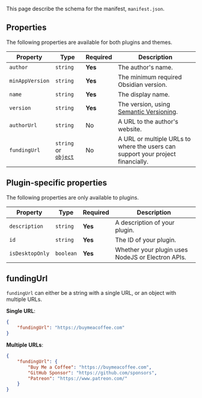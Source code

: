 This page describe the schema for the manifest, `manifest.json`.

## Properties

The following properties are available for both plugins and themes.

| Property        | Type                                | Required | Description                                                                     |
| --------------- | ----------------------------------- | -------- | ------------------------------------------------------------------------------- |
| `author`        | `string`                            | **Yes**  | The author's name.                                                              |
| `minAppVersion` | `string`                            | **Yes**  | The minimum required Obsidian version.                                          |
| `name`          | `string`                            | **Yes**  | The display name.                                                               |
| `version`       | `string`                            | **Yes**  | The version, using [Semantic Versioning](https://semver.org/).                  |
| `authorUrl`     | `string`                            | No       | A URL to the author's website.                                                  |
| `fundingUrl`    | `string` or [`object`](#fundingurl) | No       | A URL or multiple URLs to where the users can support your project financially. |

## Plugin-specific properties

The following properties are only available to plugins.

| Property        | Type      | Required | Description                                       |
| --------------- | --------- | -------- | ------------------------------------------------- |
| `description`   | `string`  | **Yes**  | A description of your plugin.                     |
| `id`            | `string`  | **Yes**  | The ID of your plugin.                            |
| `isDesktopOnly` | `boolean` | **Yes**  | Whether your plugin uses NodeJS or Electron APIs. |

## fundingUrl

`fundingUrl` can either be a string with a single URL, or an object with multiple URLs.

**Single URL**:

```json
{
	"fundingUrl": "https://buymeacoffee.com"
}
```

**Multiple URLs**:

```json
{
	"fundingUrl": {
		"Buy Me a Coffee": "https://buymeacoffee.com",
		"GitHub Sponsor": "https://github.com/sponsors",
		"Patreon": "https://www.patreon.com/"
	}
}
```
